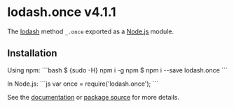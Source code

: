 # lodash.once v4.1.1

The [lodash](https://lodash.com/) method `_.once` exported as a [Node.js](https://nodejs.org/) module.

## Installation

Using npm:
\`\`\`bash
$ {sudo -H} npm i -g npm
$ npm i --save lodash.once
\`\`\`

In Node.js:
\`\`\`js
var once = require('lodash.once');
\`\`\`

See the [documentation](https://lodash.com/docs#once) or [package source](https://github.com/lodash/lodash/blob/4.1.1-npm-packages/lodash.once) for more details.
